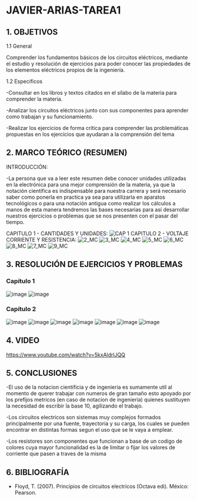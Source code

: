 # JAVIER-ARIAS-TAREA1

## 1. OBJETIVOS

   1.1 General

Comprender los fundamentos básicos de los circuitos eléctricos, mediante el estudio y resolución de ejercicios para poder conocer las propiedades de los elementos eléctricos propios de la ingeniería.

   1.2 Especificos
   
-Consultar en los libros y textos citados en el sílabo de la materia para comprender la materia.

-Analizar los circuitos eléctricos junto con sus componentes para aprender como trabajan y su funcionamiento.

-Realizar los ejercicios de forma crítica para comprender las problemáticas propuestas en los ejercicios que ayudaran a la comprensión del tema

## 2. MARCO TEÓRICO (RESUMEN)

INTRODUCCIÓN:

-La persona que va a leer este resumen debe conocer unidades utilizadas en la electrónica para una mejor comprensión de la materia, ya que la notación científica es indispensable para nuestra carrera y será necesario saber como ponerla en practica ya sea para utilizarla en aparatos tecnológicos o para una notación antigua como realizar los cálculos a manos de esta manera tendremos las bases necesarias para así desarrollar nuestros ejercicios o problemas que se nos presenten con el pasar del tiempo. 

CAPITULO 1 - CANTIDADES Y UNIDADES:
![CAP 1](https://user-images.githubusercontent.com/116779906/201504208-13fae5b8-e53d-40b1-92d8-dac4e4c1f7a4.png)
CAPITULO 2 - VOLTAJE CORRIENTE Y RESISTENCIA:
![2_MC](https://user-images.githubusercontent.com/93666408/140862943-64129984-2471-4d60-a2ea-b823d755f496.jpeg)
![3_MC](https://user-images.githubusercontent.com/93666408/140862946-d9112523-bcd8-4fac-a82c-963fb29c0f88.jpeg)
![4_MC](https://user-images.githubusercontent.com/93666408/140944564-f14ee70b-7987-4f70-ab31-3ba2dfa752d5.jpeg)
![5_MC](https://user-images.githubusercontent.com/93666408/140944613-de831526-3b7d-4116-834e-5bb4f91381ee.jpeg)
![6_MC](https://user-images.githubusercontent.com/93666408/140944658-b1e17493-1e8d-49ce-a5fb-2d2b51835d5d.jpeg)
![8_MC](https://user-images.githubusercontent.com/93666408/140944748-49e051d5-525c-490a-9914-44c7bd830ab3.jpeg)
![7_MC](https://user-images.githubusercontent.com/93666408/140944782-afae6c98-1009-4316-b249-d5f67cb1eb75.jpeg)
![9_MC](https://user-images.githubusercontent.com/93893919/140950209-56370dfd-6676-40c8-ad06-85530450c94d.jpeg)

## 3. RESOLUCIÓN DE EJERCICIOS Y PROBLEMAS

### Capítulo 1
![image](https://user-images.githubusercontent.com/116779906/201504991-c9e67ad7-d3a0-4883-8382-60d68c914408.png)
![image](https://user-images.githubusercontent.com/116779906/201504997-f56d87b3-92f5-4e35-8556-ce6dd20f2768.png)

### Capítulo 2

![image](https://user-images.githubusercontent.com/116779906/201504999-8e231564-00d6-42c7-80fd-1b90accf4d00.png)
![image](https://user-images.githubusercontent.com/116779906/201505008-f1ced30c-1b8b-41de-b182-db29f3d98dc7.png)
![image](https://user-images.githubusercontent.com/116779906/201505012-e793d791-4cc7-4eb9-a3af-1cff771d10e7.png)
![image](https://user-images.githubusercontent.com/116779906/201505020-0820725d-c999-4990-b32c-d960c1fa8886.png)
![image](https://user-images.githubusercontent.com/116779906/201505021-9bec5464-b6fc-4be9-86f0-7e023ba6f1f9.png)
![image](https://user-images.githubusercontent.com/116779906/201505026-597ab850-8ab9-4264-8f6a-03b58007e6fc.png)
![image](https://user-images.githubusercontent.com/116779906/201800760-d2536a26-4e47-4fc6-9a98-a383a228af42.png)


## 4. VIDEO
https://www.youtube.com/watch?v=5kxAldrlJQQ

## 5. CONCLUSIONES
-El uso de la notacion cientificia y de ingenieria es sumamente util al momento de querer trabajar con numeros de gran tamaño esto apoyado por los prefijos metricos (en caso de notacion de ingenieria) quienes sustituyen la necesidad de escribir la base 10, agilizando el trabajo.

-Los circuitos electricos son sistemas muy complejos formados principalmente por una fuente, trayectoria y su carga, los cuales se pueden encontrar en distintas formas segun el uso que se le vaya a emplear.

-Los resistores son componentes que funcionan a base de un codigo de colores cuya mayor funcionalidad es la de limitar o fijar los valores de corriente que pasen a traves de la misma

## 6. BIBLIOGRAFÍA
* Floyd, T. (2007). Principios de circuitos electricos (Octava edi). México: Pearson.
